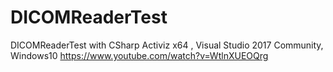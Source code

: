 # DICOMReaderTest
 DICOMReaderTest with CSharp Activiz x64 , Visual Studio 2017 Community, Windows10 
 https://www.youtube.com/watch?v=WtlnXUEOQrg 
